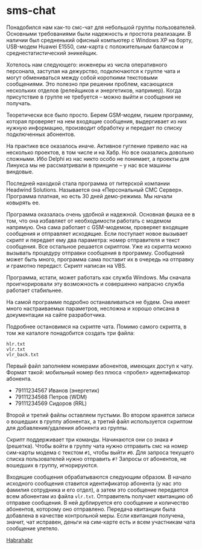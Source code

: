# sms-chat

Понадобился нам как-то смс-чат для небольшой группы пользователей. Основными требованиями были надежность и простота реализации. В наличии был средненький офисный компьютер с Windows ХР на борту, USB-модем Huawei E1550, сим-карта с положительным балансом и среднестатистический эникейщик.

Хотелось нам следующего: инженеры из числа оперативного персонала, заступая на дежурство, подключаются к группе чата и могут обмениваться между собой короткими текстовыми сообщениями. Это полезно при решении проблем, касающихся нескольких отделов (релейщиков и энергетиков, например). Когда присутствие в группе не требуется – можно выйти и сообщения не получать.

Теоретически все было просто. Берем GSM-модем, пишем программу, которая проверяет на нем входящие сообщения, выдергивает из них нужную информацию, производит обработку и передает по списку подключенных абонентов.

На практике все оказалось иначе. Активное гугление привело нас на несколько проектов, в том числе и на Хабр. Но все оказались довольно сложными. Ибо Delphi из нас никто особо не понимает, а проекты для Линукса мы не рассматривали в принципе – у нас все машины виндовые.

Последней находкой стала программа от питерской компании Headwind Solutions. Называется она «Персональный СМС Сервер». Программа платная, но есть 30 дней демо-режима. Мы начали ковырять ее.

Программа оказалась очень удобной и надежной. Основная фишка ее в том, что она избавляет от необходимости работать с модемом напрямую. Она сама работает с GSM-модемом, проверяет входящие сообщения и отправляет исходящие. Если поступает новое вызывает скрипт и передает ему два параметра: номер отправителя и текст сообщения. Все остальное решается скриптом. Уже из скрипта можно вызывать процедуру отправки сообщения в программу. Сообщений может быть много, программа сама поставит их в очередь на отправку и грамотно передаст. Скрипт написан на VBS.

Программа, кстати, может работать как служба Windows. Мы сначала проигнорировали эту возможность и совершенно напрасно служба работает стабильнее.

На самой программе подробно останавливаться не будем. Она имеет много настраиваемых параметров, несложна и хорошо описана в документации на сайте разработчика. 

Подробнее остановимся на скрипте чата. Помимо самого скрипта, в том же каталоге понадобится создать три файла: 

```
hlr.txt
vlr.txt
vlr_back.txt
```

Первый файл заполняем номерами абонентов, имеющих доступ к чату. Формат такой: мобильный номер без плюса <пробел> идентификатор абонента.

- 79111234567 Иванов (энергетик)
- 79111234568 Петров (WDM)
- 79111234569 Сидоров (RRL)

Второй и третий файлы оставляем пустыми. Во втором хранятся записи о вошедших в группу абонентах, а третий файл используется скриптом для добавления/удаления абонента из группы.

Скрипт поддерживает три команды. Начинаются они со знака `#` (решетка). Чтобы войти в группу чата нужно отправить смс на номер сим-карты модема с текстом `#1`, чтобы выйти `#0`. Для запроса текущего списка пользователей нужно отправить `#?`
Запросы от абонентов, не вошедших в группу, игнорируются.

Входящие сообщения обрабатываются следующим образом. В начало исходного сообщения ставится идентификатор абонента (у нас это фамилия сотрудника и его отдел), а затем это сообщение передается всем абонентам из файла `vlr.txt`. Отправитель получает квитанцию об отправке сообщения. В ней дублируется его сообщение и количество абонентов, которому оно отправлено. Передача квитанции была добавлена в качестве контрольной меры. Если квитанция получена, значит, чат исправен, деньги на сим-карте есть и всем участникам чата сообщение улетело.

[Habrahabr](http://habrahabr.ru/post/259057/) 
